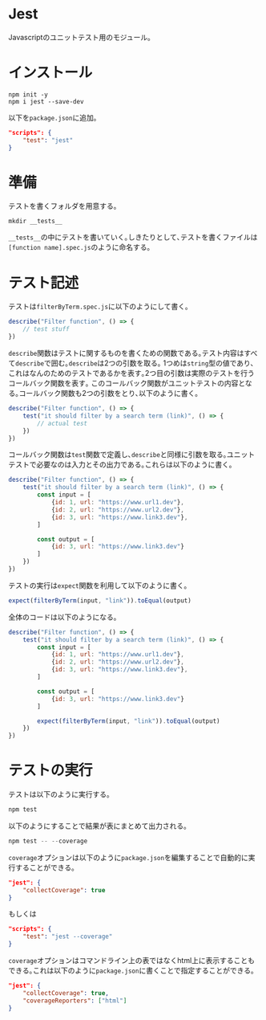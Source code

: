 # Jest

Javascriptのユニットテスト用のモジュール｡

# インストール

```
npm init -y
npm i jest --save-dev
```

以下を`package.json`に追加｡

```json
"scripts": {
    "test": "jest"
}
```

# 準備

テストを書くフォルダを用意する｡

```
mkdir __tests__
```

`__tests__`の中にテストを書いていく｡しきたりとして､テストを書くファイルは`[function name].spec.js`のように命名する｡

# テスト記述

テストは`filterByTerm.spec.js`に以下のようにして書く｡

```javascript
describe("Filter function", () => {
    // test stuff
})
```

`describe`関数はテストに関するものを書くための関数である｡テスト内容はすべて`describe`で囲む｡`describe`は2つの引数を取る｡
1つめは`string`型の値であり､これはなんのためのテストであるかを表す｡2つ目の引数は実際のテストを行うコールバック関数を表す｡
このコールバック関数がユニットテストの内容となる｡コールバック関数も2つの引数をとり､以下のように書く｡

```javascript
describe("Filter function", () => {
    test("it should filter by a search term (link)", () => {
        // actual test
    })
})
```

コールバック関数は`test`関数で定義し､`describe`と同様に引数を取る｡ユニットテストで必要なのは入力とその出力である｡これらは以下のように書く｡

```javascript
describe("Filter function", () => {
    test("it should filter by a search term (link)", () => {
        const input = [
            {id: 1, url: "https://www.url1.dev"},
            {id: 2, url: "https://www.url2.dev"},
            {id: 3, url: "https://www.link3.dev"},
        ]

        const output = [
            {id: 3, url: "https://www.link3.dev"}
        ]
    })
})
```

テストの実行は`expect`関数を利用して以下のように書く｡

```javascript
expect(filterByTerm(input, "link")).toEqual(output)
```

全体のコードは以下のようになる｡

```javascript
describe("Filter function", () => {
    test("it should filter by a search term (link)", () => {
        const input = [
            {id: 1, url: "https://www.url1.dev"},
            {id: 2, url: "https://www.url2.dev"},
            {id: 3, url: "https://www.link3.dev"},
        ]

        const output = [
            {id: 3, url: "https://www.link3.dev"}
        ]

        expect(filterByTerm(input, "link")).toEqual(output)
    })
})
```

# テストの実行

テストは以下のように実行する｡

```javascript
npm test
```

以下のようにすることで結果が表にまとめて出力される｡

```javascript
npm test -- --coverage
```

`coverage`オプションは以下のように`package.json`を編集することで自動的に実行することができる｡

```json
"jest": {
    "collectCoverage": true
}
```

もしくは

```json
"scripts": {
    "test": "jest --coverage"
}
```

`coverage`オプションはコマンドライン上の表ではなくhtml上に表示することもできる｡これは以下のように`package.json`に書くことで指定することができる｡

```json
"jest": {
    "collectCoverage": true,
    "coverageReporters": ["html"]
}
```